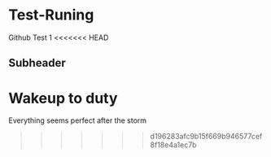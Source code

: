 # Test-Runing
Github Test 1
<<<<<<< HEAD

## Subheader

Wakeup to duty
=======
Everything seems perfect after the storm
>>>>>>> d196283afc9b15f669b946577cef8f18e4a1ec7b
